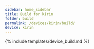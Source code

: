 ```yaml
---
sidebar: home_sidebar
title: Build for kirin
folder: build
permalink: /devices/kirin/build/
device: kirin
---
```

{% include templates/device_build.md %}
